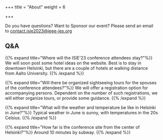 +++
title = "About"
weight = 6


+++

Do you have questions? Want to Sponsor our event? Please send an email to contact.isie2023@ieee-ies.org

## Q&A


{{% expand title="Where will the ISIE'23 conference attendees stay?"%}}
We will soon post some hotel ideas on the website. Best is to stay in downtown Helsinki, but there are a couple of hotels at walking distance from Aalto University.
{{% /expand %}}

{{% expand title="Will there be organized sightseeing tours for the spouses of the conference attendees?"%}} 
We will offer a registration option for accompanying persons. Dependent on the number of such registrations, we will either organize tours, or provide some guidance.
{{% /expand %}}

{{% expand title="What will the weather and temperature be like in Helsinki in June?"%}} 
Typical weather in June is sunny, with temperatures in the 20s Celsius.
{{% /expand %}}

{{% expand title="How far is the conference site from the center of Helsinki?"%}} 
Around 10 minutes by subway.
{{% /expand %}}


